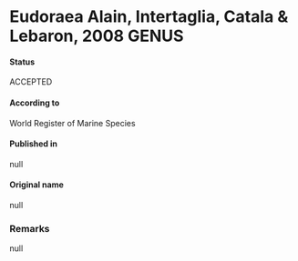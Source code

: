 # Eudoraea Alain, Intertaglia, Catala & Lebaron, 2008 GENUS

#### Status
ACCEPTED

#### According to
World Register of Marine Species

#### Published in
null

#### Original name
null

### Remarks
null